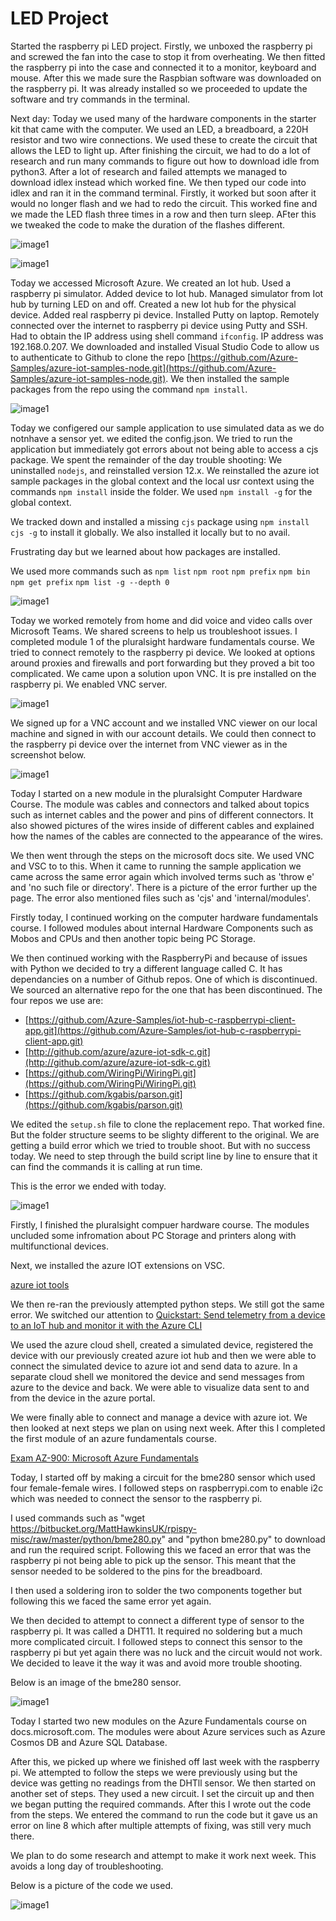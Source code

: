 # LED Project

Started the raspberry pi LED project. Firstly, we unboxed the raspberry pi and screwed the fan into the case to stop it from overheating. We then fitted the raspberry pi into the case and connected it to a monitor, keyboard and mouse. After this we made sure the Raspbian software was downloaded on the raspberry pi. It was already installed so we proceeded to update the software and try commands in the terminal.

Next day: Today we used many of the hardware components in the starter kit that came with the computer. We used an LED, a breadboard, a 220H resistor and two wire connections. We used these to create the circuit that allows the LED to light up. After finishing the circuit, we had to do a lot of research and run many commands to figure out how to download idle from python3. After a lot of research and failed attempts we managed to download idlex instead which worked fine. We then typed our code into idlex and ran it in the command terminal. Firstly, it worked but soon after it would no longer flash and we had to redo the circuit. This worked fine and we made the LED flash three times in a row and then turn sleep. AFter this we tweaked the code to make the duration of the flashes different.



![image1](./images/raspberrypi-1.jpeg)


![image1](./images/raspberrypi-2.jpeg)

Today we accessed Microsoft Azure.
We created an Iot hub.
Used a raspberry pi simulator.
Added device to Iot hub.
Managed simulator from Iot hub by turning LED on and off.
Created a new Iot hub for the physical device.
Added real raspberry pi device.
Installed Putty on laptop.
Remotely connected over the internet to raspberry pi device using Putty and SSH.
Had to obtain the IP address using shell command `ifconfig`.
IP address was 192.168.0.207.
We downloaded and installed Visual Studio Code to allow us to authenticate to Github to clone the repo [https://github.com/Azure-Samples/azure-iot-samples-node.git](https://github.com/Azure-Samples/azure-iot-samples-node.git).
We then installed the sample packages from the repo using the command `npm install`.


![image1](./images/raspberrypi-3.jpeg)


Today we configered our sample application to use simulated data as we do notnhave a sensor yet.
we edited the config.json.
We tried to run the application but immediately got errors about not being able to access a cjs package.
We spent the remainder of the day trouble shooting:
We uninstalled `nodejs`, and reinstalled version 12.x.
We reinstalled the azure iot sample packages in the global context and the local usr context using the commands `npm install` inside the folder. We used `npm install -g` for the global context.

We tracked down and installed a missing `cjs` package using `npm install cjs -g` to install it globally. We also installed it locally but to no avail.

Frustrating day but we learned about how packages are installed.

We used more commands such as `npm list` `npm root` `npm prefix` `npm bin` `npm get prefix` `npm list -g --depth 0` 


![image1](./images/emailgrab.png)


Today we worked remotely from home and did voice and video calls over Microsoft Teams. We shared screens to help us troubleshoot issues. I completed module 1 of the pluralsight hardware fundamentals course. We tried to connect remotely to the raspberry pi device. We looked at options around proxies and firewalls and port forwarding but they proved a bit too complicated. We came upon a solution upon VNC. It is pre installed on the raspberry pi. We enabled VNC server.


![image1](./images/raspberrypi-4.jpeg)


We signed up for a VNC account and we installed VNC viewer on our local machine and signed in with our account details. We could then connect to the raspberry pi device over the internet from VNC viewer as in the screenshot below.



![image1](./images/raspberrypi-5.jpeg)

Today I started on a new module in the pluralsight Computer Hardware Course. The module was cables and connectors and talked about topics such as internet cables and the power and pins of different connectors. It also showed pictures of the wires inside of different cables and explained how the names of the cables are connected to the appearance of the wires.

We then went through the steps on the microsoft docs site. We used VNC and VSC to to this. When it came to running the sample application we came across the same error again which involved terms such as 'throw e' and 'no such file or directory'. There is a picture of the error further up the page. The error also mentioned files such as 'cjs' and 'internal/modules'.

Firstly today, I continued working on the computer hardware fundamentals course. I followed modules about internal Hardware Components such as Mobos and CPUs and then another topic being PC Storage.

We then continued working with the RaspberryPi and because of issues with Python we decided to try a different language called C. It has dependancies on a number of Github repos. One of which is discontinued. We sourced an alternative repo for the one that has been discontinued. The four repos we use are:

- [https://github.com/Azure-Samples/iot-hub-c-raspberrypi-client-app.git](https://github.com/Azure-Samples/iot-hub-c-raspberrypi-client-app.git)
- [http://github.com/azure/azure-iot-sdk-c.git](http://github.com/azure/azure-iot-sdk-c.git)
- [https://github.com/WiringPi/WiringPi.git](https://github.com/WiringPi/WiringPi.git)
- [https://github.com/kgabis/parson.git](https://github.com/kgabis/parson.git)

We edited the `setup.sh` file to clone the replacement repo. That worked fine. But the folder structure seems to be slighty different to the original. We are getting a build error which we tried to trouble shoot. But with no success today. We need to step through the build script line by line to ensure that it can find the commands it is calling at run time.

This is the error we ended with today.

![image1](./images/raspberrypi-6.png)


Firstly, I finished the pluralsight compuer hardware course. The modules uncluded some infromation about PC Storage and printers along with multifunctional devices.

Next, we installed the azure IOT extensions on VSC.

[azure iot tools](https://marketplace.visualstudio.com/items?itemName=vsciot-vscode.azure-iot-tools)

We then re-ran the previously attempted python steps. We still got the same error. We switched our attention to [Quickstart: Send telemetry from a device to an IoT hub and monitor it with the Azure CLI](https://docs.microsoft.com/en-us/azure/iot-hub/quickstart-send-telemetry-cli)

We used the azure cloud shell, created a simulated device, registered the device with our previously created azure iot hub and then we were able to connect the simulated device to azure iot and send data to azure. In a separate cloud shell we monitored the device and send messages from azure to the device and back. We were able to visualize data sent to and from the device in the azure portal. 

We were finally able to connect and manage a device with azure iot. We then looked at next steps we plan on using next week. After this I completed the first module of an azure fundamentals course.

[Exam AZ-900: Microsoft Azure Fundamentals](https://docs.microsoft.com/en-us/learn/certifications/exams/az-900)

Today, I started off by making a circuit for the bme280 sensor which used four female-female wires. I followed steps on raspberrypi.com to enable i2c which was needed to connect the sensor to the raspberry pi.

I used commands such as  "wget https://bitbucket.org/MattHawkinsUK/rpispy-misc/raw/master/python/bme280.py" and "python bme280.py" to download and run the required script. Following this we faced an error that was the raspberry pi not being able to pick up the sensor. This meant that the sensor needed to be soldered to the pins for the breadboard.

I then used a soldering iron to solder the two components together but following this we faced the same error yet again.

We then decided to attempt to connect a different type of sensor to the raspberry pi. It was called a DHT11. It required no soldering but a much more complicated circuit. I followed steps to connect this sensor to the raspberry pi but yet again there was no luck and the circuit would not work. We decided to leave it the way it was and avoid more trouble shooting.

Below is an image of the bme280 sensor.

![image1](./images/raspberrypi-7.png)

Today I started two new modules on the Azure Fundamentals course on docs.microsoft.com. The modules were about Azure services such as Azure Cosmos DB and Azure SQL Database.

After this, we picked up where we finished off last week with the raspberry pi. We attempted to follow the steps we were previously using but the device was getting no readings from the DHTll sensor. We then started on another set of steps. They used a new circuit. I set the circuit up and then we began putting the required commands. After this I wrote out the code from the steps. We entered the command to run the code but it gave us an error on line 8 which after multiple attempts of fixing, was still very much there.

We plan to do some research and attempt to make it work next week. This avoids a long day of troubleshooting.

Below is a picture of the code we used.

![image1](./images/raspberrypi-8.jpeg)
